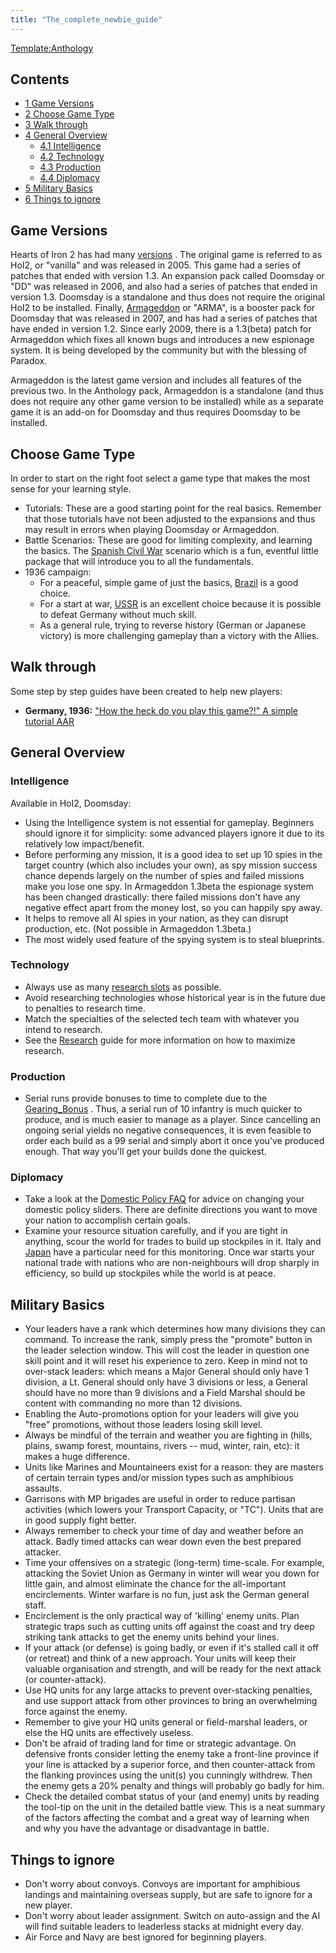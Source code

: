 ```yaml
---
title: "The_complete_newbie_guide"
---
```


[Template:Anthology](/index.php?title=Template:Anthology&action=edit&redlink=1 "Template:Anthology (page does not exist)")

## Contents

-   [ 1 Game Versions ](#Game_Versions)
-   [ 2 Choose Game Type ](#Choose_Game_Type)
-   [ 3 Walk through ](#Walk_through)
-   [ 4 General Overview ](#General_Overview)
    -   [ 4.1 Intelligence ](#Intelligence)
    -   [ 4.2 Technology ](#Technology)
    -   [ 4.3 Production ](#Production)
    -   [ 4.4 Diplomacy ](#Diplomacy)
-   [ 5 Military Basics ](#Military_Basics)
-   [ 6 Things to ignore ](#Things_to_ignore)

##  Game Versions 

Hearts of Iron 2 has had many [versions](/Versioning "Versioning") . The
original game is referred to as HoI2, or "vanilla" and was released in
2005. This game had a series of patches that ended with version 1.3. An
expansion pack called Doomsday or "DD" was released in 2006, and also
had a series of patches that ended in version 1.3. Doomsday is a
standalone and thus does not require the original HoI2 to be installed.
Finally, [Armageddon](/Armageddon "Armageddon") or "ARMA", is a booster
pack for Doomsday that was released in 2007, and has had a series of
patches that have ended in version 1.2. Since early 2009, there is a
1.3(beta) patch for Armageddon which fixes all known bugs and introduces
a new espionage system. It is being developed by the community but with
the blessing of Paradox.

Armageddon is the latest game version and includes all features of the
previous two. In the Anthology pack, Armageddon is a standalone (and
thus does not require any other game version to be installed) while as a
separate game it is an add-on for Doomsday and thus requires Doomsday to
be installed.

##  Choose Game Type 

In order to start on the right foot select a game type that makes the
most sense for your learning style.

-   Tutorials: These are a good starting point for the real basics.
    Remember that those tutorials have not been adjusted to the
    expansions and thus may result in errors when playing Doomsday or
    Armageddon.
-   Battle Scenarios: These are good for limiting complexity, and
    learning the basics. The [Spanish Civil
    War](/Spanish_Civil_War "Spanish Civil War") scenario which is a
    fun, eventful little package that will introduce you to all the
    fundamentals.
-   1936 campaign:
    -   For a peaceful, simple game of just the basics,
        [Brazil](/Brazil_strategy "Brazil strategy") is a good choice.
    -   For a start at war, [USSR](/USSR_strategy "USSR strategy") is an
        excellent choice because it is possible to defeat Germany
        without much skill.
    -   As a general rule, trying to reverse history (German or Japanese
        victory) is more challenging gameplay than a victory with the
        Allies.

##  Walk through 

Some step by step guides have been created to help new players:

-   **Germany, 1936:** ["How the heck do you play this game?!" A simple
    tutorial
    AAR](http://forum.paradoxplaza.com/forum/showthread.php?t=378841)

##  General Overview 

###  Intelligence 

Available in HoI2, Doomsday:

-   Using the Intelligence system is not essential for gameplay.
    Beginners should ignore it for simplicity: some advanced players
    ignore it due to its relatively low impact/benefit.
-   Before performing any mission, it is a good idea to set up 10 spies
    in the target country (which also includes your own), as spy mission
    success chance depends largely on the number of spies and failed
    missions make you lose one spy. In Armageddon 1.3beta the espionage
    system has been changed drastically: there failed missions don't
    have any negative effect apart from the money lost, so you can
    happily spy away.
-   It helps to remove all AI spies in your nation, as they can disrupt
    production, etc. (Not possible in Armageddon 1.3beta.)
-   The most widely used feature of the spying system is to steal
    blueprints.

###  Technology 

-   Always use as many [research slots](/Research_Slot "Research Slot")
    as possible.
-   Avoid researching technologies whose historical year is in the
    future due to penalties to research time.
-   Match the specialties of the selected tech team with whatever you
    intend to research.
-   See the [Research](/Research "Research") guide for more information
    on how to maximize research.

###  Production 

-   Serial runs provide bonuses to time to complete due to the
    [Gearing_Bonus](/Gearing_Bonus "Gearing Bonus") . Thus, a serial run
    of 10 infantry is much quicker to produce, and is much easier to
    manage as a player. Since cancelling an ongoing serial yields no
    negative consequences, it is even feasible to order each build as a
    99 serial and simply abort it once you've produced enough. That way
    you'll get your builds done the quickest.

###  Diplomacy 

-   Take a look at the [Domestic Policy
    FAQ](/Domestic_Policy_FAQ "Domestic Policy FAQ") for advice on
    changing your domestic policy sliders. There are definite directions
    you want to move your nation to accomplish certain goals.
-   Examine your resource situation carefully, and if you are tight in
    anything, scour the world for trades to build up stockpiles in it.
    Italy and [Japan](/Japan "Japan") have a particular need for this
    monitoring. Once war starts your national trade with nations who are
    non-neighbours will drop sharply in efficiency, so build up
    stockpiles while the world is at peace.

##  Military Basics 

-   Your leaders have a rank which determines how many divisions they
    can command. To increase the rank, simply press the "promote" button
    in the leader selection window. This will cost the leader in
    question one skill point and it will reset his experience to zero.
    Keep in mind not to over-stack leaders: which means a Major General
    should only have 1 division, a Lt. General should only have 3
    divisions or less, a General should have no more than 9 divisions
    and a Field Marshal should be content with commanding no more than
    12 divisions.
-   Enabling the Auto-promotions option for your leaders will give you
    "free" promotions, without those leaders losing skill level.
-   Always be mindful of the terrain and weather you are fighting in
    (hills, plains, swamp forest, mountains, rivers -- mud, winter,
    rain, etc): it makes a huge difference.
-   Units like Marines and Mountaineers exist for a reason: they are
    masters of certain terrain types and/or mission types such as
    amphibious assaults.
-   Garrisons with MP brigades are useful in order to reduce partisan
    activities (which lowers your Transport Capacity, or "TC"). Units
    that are in good supply fight better.
-   Always remember to check your time of day and weather before an
    attack. Badly timed attacks can wear down even the best prepared
    attacker.
-   Time your offensives on a strategic (long-term) time-scale. For
    example, attacking the Soviet Union as Germany in winter will wear
    you down for little gain, and almost eliminate the chance for the
    all-important encirclements. Winter warfare is no fun, just ask the
    German general staff.
-   Encirclement is the only practical way of 'killing' enemy units.
    Plan strategic traps such as cutting units off against the coast and
    try deep striking tank attacks to get the enemy units behind your
    lines.
-   If your attack (or defense) is going badly, or even if it's stalled
    call it off (or retreat) and think of a new approach. Your units
    will keep their valuable organisation and strength, and will be
    ready for the next attack (or counter-attack).
-   Use HQ units for any large attacks to prevent over-stacking
    penalties, and use support attack from other provinces to bring an
    overwhelming force against the enemy.
-   Remember to give your HQ units general or field-marshal leaders, or
    else the HQ units are effectively useless.
-   Don't be afraid of trading land for time or strategic advantage. On
    defensive fronts consider letting the enemy take a front-line
    province if your line is attacked by a superior force, and then
    counter-attack from the flanking provinces using the unit(s) you
    cunningly withdrew. Then the enemy gets a 20% penalty and things
    will probably go badly for him.
-   Check the detailed combat status of your (and enemy) units by
    reading the tool-tip on the unit in the detailed battle view. This
    is a neat summary of the factors affecting the combat and a great
    way of learning when and why you have the advantage or disadvantage
    in battle.

##  Things to ignore 

-   Don't worry about convoys. Convoys are important for amphibious
    landings and maintaining overseas supply, but are safe to ignore for
    a new player.
-   Don't worry about leader assignment. Switch on auto-assign and the
    AI will find suitable leaders to leaderless stacks at midnight every
    day.
-   Air Force and Navy are best ignored for beginning players.
